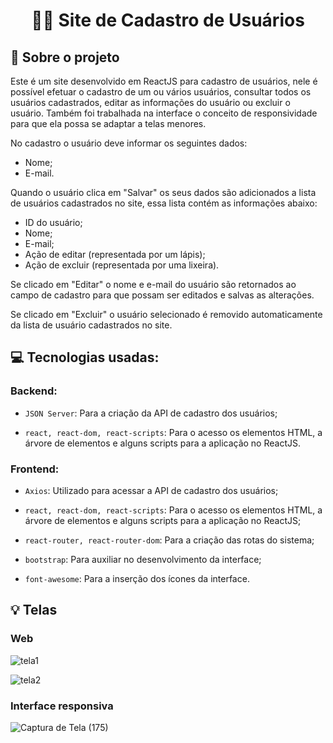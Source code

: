 <h1 align="center">
  👨‍💻 Site de Cadastro de Usuários
</h1>


## :rocket: Sobre o projeto

Este é um site desenvolvido em ReactJS para cadastro de usuários, nele é possível efetuar o cadastro de um ou vários usuários, consultar todos os usuários cadastrados, editar as informações do usuário ou excluir o usuário. Também foi trabalhada na interface o conceito de responsividade para que ela possa se adaptar a telas menores.

No cadastro o usuário deve informar os seguintes dados:
- Nome;
- E-mail.

Quando o usuário clica em "Salvar" os seus dados são adicionados a lista de usuários cadastrados no site, essa lista contém as informações abaixo:
- ID do usuário;
- Nome;
- E-mail;
- Ação de editar (representada por um lápis);
- Ação de excluir (representada por uma lixeira).

Se clicado em "Editar" o nome e e-mail do usuário são retornados ao campo de cadastro para que possam ser editados e salvas as alterações.

Se clicado em "Excluir" o usuário selecionado é removido automaticamente da lista de usuário cadastrados no site.

## :computer: Tecnologias usadas:

### Backend: 
- `JSON Server`: Para a criação da API de cadastro dos usuários;

- `react, react-dom, react-scripts`: Para o acesso os elementos HTML, a árvore de elementos e alguns scripts para a aplicação no ReactJS.

### Frontend: 
- `Axios`: Utilizado para acessar a API de cadastro dos usuários;

- `react, react-dom, react-scripts`: Para o acesso os elementos HTML, a árvore de elementos e alguns scripts para a aplicação no ReactJS;

- `react-router, react-router-dom`: Para a criação das rotas do sistema;

- `bootstrap`: Para auxiliar no desenvolvimento da interface;

- `font-awesome`: Para a inserção dos ícones da interface.


## :bulb: Telas

### Web
![tela1](https://user-images.githubusercontent.com/23708544/89244253-6a3b1600-d5dc-11ea-8f53-5cc56dccfdcd.png)

![tela2](https://user-images.githubusercontent.com/23708544/89244256-6c04d980-d5dc-11ea-85cc-66f905df736c.png)

### Interface responsiva
![Captura de Tela (175)](https://user-images.githubusercontent.com/23708544/89244292-7d4de600-d5dc-11ea-9a9e-bacb1bce0c4b.png)



